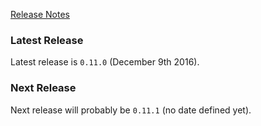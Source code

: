 [Release Notes](https://github.com/Haufe-Lexware/wicked.haufe.io/blob/master/doc/release-notes.md)

### Latest Release

Latest release is `0.11.0` (December 9th 2016).

### Next Release

Next release will probably be `0.11.1` (no date defined yet).
